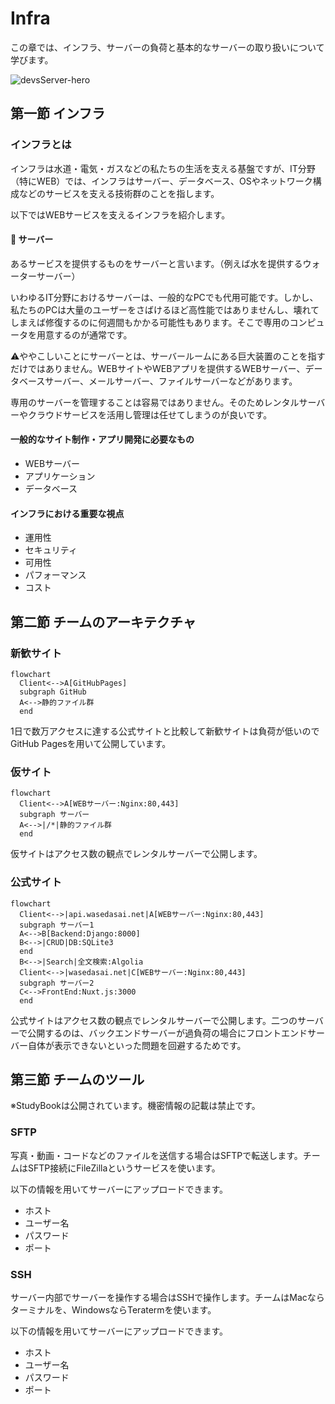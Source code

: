 # Infra
この章では、インフラ、サーバーの負荷と基本的なサーバーの取り扱いについて学びます。

![devsServer-hero](https://user-images.githubusercontent.com/65198192/143469543-83c96ba4-103f-44d5-bbda-ca5a64b8a948.png)

## 第一節 インフラ
### インフラとは
インフラは水道・電気・ガスなどの私たちの生活を支える基盤ですが、IT分野（特にWEB）では、インフラはサーバー、データベース、OSやネットワーク構成などのサービスを支える技術群のことを指します。

以下ではWEBサービスを支えるインフラを紹介します。

#### :dizzy: サーバー
あるサービスを提供するものをサーバーと言います。（例えば水を提供するウォーターサーバー）

いわゆるIT分野におけるサーバーは、一般的なPCでも代用可能です。しかし、私たちのPCは大量のユーザーをさばけるほど高性能ではありませんし、壊れてしまえば修復するのに何週間もかかる可能性もあります。そこで専用のコンピュータを用意するのが通常です。

:warning:ややこしいことにサーバーとは、サーバールームにある巨大装置のことを指すだけではありません。WEBサイトやWEBアプリを提供するWEBサーバー、データベースサーバー、メールサーバー、ファイルサーバーなどがあります。

専用のサーバーを管理することは容易ではありません。そのためレンタルサーバーやクラウドサービスを活用し管理は任せてしまうのが良いです。

#### 一般的なサイト制作・アプリ開発に必要なもの
- WEBサーバー
- アプリケーション
- データベース

#### インフラにおける重要な視点
- 運用性
- セキュリティ
- 可用性
- パフォーマンス
- コスト

## 第二節 チームのアーキテクチャ
### 新歓サイト
```mermaid
flowchart 
  Client<-->A[GitHubPages]
  subgraph GitHub
  A<-->静的ファイル群
  end
```
1日で数万アクセスに達する公式サイトと比較して新歓サイトは負荷が低いのでGitHub Pagesを用いて公開しています。

### 仮サイト
```mermaid
flowchart 
  Client<-->A[WEBサーバー:Nginx:80,443]
  subgraph サーバー
  A<-->|/*|静的ファイル群
  end
```
仮サイトはアクセス数の観点でレンタルサーバーで公開します。

### 公式サイト
```mermaid
flowchart 
  Client<-->|api.wasedasai.net|A[WEBサーバー:Nginx:80,443]
  subgraph サーバー1
  A<-->B[Backend:Django:8000]
  B<-->|CRUD|DB:SQLite3
  end
  B<-->|Search|全文検索:Algolia
  Client<-->|wasedasai.net|C[WEBサーバー:Nginx:80,443]
  subgraph サーバー2
  C<-->FrontEnd:Nuxt.js:3000
  end
```
公式サイトはアクセス数の観点でレンタルサーバーで公開します。二つのサーバーで公開するのは、バックエンドサーバーが過負荷の場合にフロントエンドサーバー自体が表示できないといった問題を回避するためです。

## 第三節 チームのツール
※StudyBookは公開されています。機密情報の記載は禁止です。
### SFTP
写真・動画・コードなどのファイルを送信する場合はSFTPで転送します。チームはSFTP接続にFileZillaというサービスを使います。

以下の情報を用いてサーバーにアップロードできます。
- ホスト
- ユーザー名
- パスワード
- ポート

### SSH
サーバー内部でサーバーを操作する場合はSSHで操作します。チームはMacならターミナルを、WindowsならTeratermを使います。

以下の情報を用いてサーバーにアップロードできます。
- ホスト
- ユーザー名
- パスワード
- ポート
